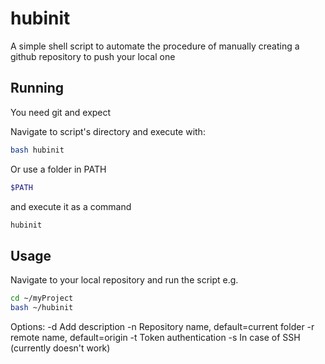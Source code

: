 # hubinit

A simple shell script to automate the procedure of manually creating a github repository to push your local one

## Running

You need git and expect

Navigate to script's directory and execute with:
```bash
bash hubinit
```
Or use a folder in PATH
```bash
$PATH
```
and execute it as a command
```bash
hubinit
```

## Usage

Navigate to your local repository and run the script
e.g.
```bash
cd ~/myProject
bash ~/hubinit
```
Options:
  -d Add description
  -n Repository name, default=current folder
  -r remote name, default=origin
  -t Token authentication
  -s In case of SSH (currently doesn't work)
